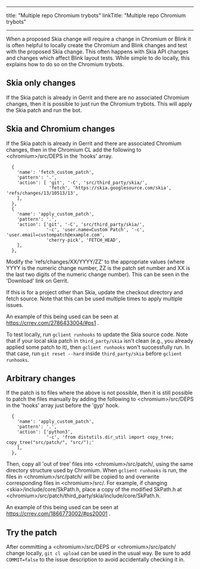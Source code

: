 
---
title: "Multiple repo Chromium trybots"
linkTitle: "Multiple repo Chromium trybots"

---


When a proposed Skia change will require a change in Chromium or Blink it is
often helpful to locally create the Chromium and Blink changes and test with the
proposed Skia change. This often happens with Skia API changes and changes
which affect Blink layout tests. While simple to do locally, this explains how
to do so on the Chromium trybots.

Skia only changes
-----------------
If the Skia patch is already in Gerrit and there are no associated Chromium
changes, then it is possible to just run the Chromium trybots. This will apply
the Skia patch and run the bot.

Skia and Chromium changes
-------------------------
If the Skia patch is already in Gerrit and there are associated Chromium
changes, then in the Chromium CL add the following to
\<chromium>/src/DEPS in the 'hooks' array.

      {
        'name': 'fetch_custom_patch',
        'pattern': '.',
        'action': [ 'git', '-C', 'src/third_party/skia/',
                    'fetch', 'https://skia.googlesource.com/skia', 'refs/changes/13/10513/13',
        ],
      },
      {
        'name': 'apply_custom_patch',
        'pattern': '.',
        'action': ['git', '-C', 'src/third_party/skia/',
                   '-c', 'user.name=Custom Patch', '-c', 'user.email=custompatch@example.com',
                   'cherry-pick', 'FETCH_HEAD',
        ],
      },

Modify the 'refs/changes/XX/YYYY/ZZ' to the appropriate values (where YYYY is
the numeric change number, ZZ is the patch set number and XX is the last two
digits of the numeric change number). This can be seen in the 'Download' link on
Gerrit.

If this is for a project other than Skia, update the checkout directory and
fetch source. Note that this can be used multiple times to apply multiple
issues.

An example of this being used can be seen at
https://crrev.com/2786433004/#ps1 .

To test locally, run `gclient runhooks` to update the Skia source code.
Note that if your local skia patch in `third_party/skia` isn't clean (e.g., you
already applied some patch to it), then `gclient runhooks` won't successfully
run. In that case, run `git reset --hard` inside `third_party/skia` before
`gclient runhooks`.

Arbitrary changes
-----------------
If the patch is to files where the above is not possible, then it is still
possible to patch the files manually by adding the following to
\<chromium>/src/DEPS in the 'hooks' array just before the 'gyp' hook.

      {
        'name': 'apply_custom_patch',
        'pattern': '.',
        'action': ['python3',
                   '-c', 'from distutils.dir_util import copy_tree; copy_tree("src/patch/", "src/");'
        ],
      },

Then, copy all 'out of tree' files into \<chromium>/src/patch/, using the same
directory structure used by Chromium. When `gclient runhooks` is run, the files
in \<chromium>/src/patch/ will be copied to and overwrite corresponding files in
\<chromium>/src/. For example, if changing \<skia>/include/core/SkPath.h, place
a copy of the modified SkPath.h at
\<chromium>/src/patch/third_party/skia/include/core/SkPath.h.

An example of this being used can be seen at
https://crrev.com/1866773002/#ps20001 .


Try the patch
-------------
After committing a \<chromium>/src/DEPS or \<chromium>/src/patch/ change
locally, `git cl upload` can be used in the usual way. Be sure to add
`COMMIT=false` to the issue description to avoid accidentally checking it in.

